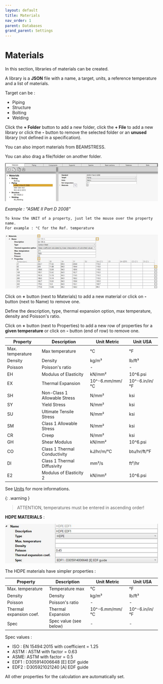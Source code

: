 ```yaml
---
layout: default
title: Materials
nav_order: 1
parent: Databases
grand_parent: Settings
---
```


# Materials

In this section, libraries of materials can be created. 

A library is a **JSON** file with a name, a target, units, a reference temperature and a list of materials.

Target can be :
  
* Piping
* Structure
* Bolting
* Welding

Click the **+ Folder** button to add a new folder, click the **+ File** to add a new library or click the **-** button to remove the selected folder or an **unused** library (not defined in a specification).

You can also import materials from BEAMSTRESS.

You can also drag a file/folder on another folder.

![Image](../../Images/Material1.jpg)

*Example : "ASME II Part D 2008"*

    To know the UNIT of a property, just let the mouse over the property name. 
    For example : °C for the Ref. temperature

![Image](../../Images/Material2.jpg)

Click on **+** button (next to Materials) to add a new material or click on **-** button (next to Name) to remove one.

Define the description, type, thermal expansion option, max temperature, density and Poisson's ratio.

Click on **+** button (next to Properties) to add a new row of properties for a **given temperature** or click on **-** button (end of row) to remove one.

| Property | Description | Unit Metric | Unit USA |
| -------- | ----------- | ---- | ---- |
| Max. temperature | Max temperature | °C | °F |
| Density | Density | kg/m³ | lb/ft³ |
| Poisson | Poisson's ratio | - | - |
| EH | Modulus of Elasticity | kN/mm² | 10^6.psi |
| EX | Thermal Expansion | 10^-6.mm/mm/°C | 10^-6.in/in/°F |
| SH | Non-Class 1 Allowable Stress | N/mm² | ksi |
| SY | Yield Stress | N/mm² | ksi |
| SU | Ultimate Tensile Stress | N/mm² | ksi |
| SM | Class 1 Allowable Stress | N/mm² | ksi |
| CR | Creep | N/mm² | ksi |
| GH | Shear Modulus | kN/mm² | 10^6.psi |
| CO | Class 1 Thermal Conductivity | kJ/hr/m/°C | btu/hr/ft/°F |
| DI | Class 1 Thermal Diffusivity | mm²/s | ft²/hr |
| E2 | Modulus of Elasticity 2 | kN/mm² | 10^6.psi |

See [Units](https://documentation.metapiping.com/Design/units.html) for more informations.

{: .warning }
>ATTENTION, temperatures must be entered in ascending order!

**HDPE MATERIALS** :

![Image](../../Images/Material3.jpg)

The HDPE materials have simpler properties :

| Property | Description | Unit Metric | Unit USA |
| -------- | ----------- | ---- | ---- |
| Max. temperature | Temperature max | °C | °F |
| Density | Density | kg/m³ | lb/ft³ |
| Poisson | Poisson's ratio | - | - |
| Thermal expansion coef. | Thermal Expansion | 10^-6.mm/mm/°C | 10^-6.in/in/°F |
| Spec | Spec value (see below) | - | - |

Spec values :

* ISO : EN 15494:2015 with coefficient = 1.25
* ASTM : ASTM with factor = 0.63
* ASME:  ASTM with factor = 0.5
* EDF1 : D305914006648 [E] EDF guide
* EDF2 : D305921021240 [A] EDF guide

All other properties for the calculation are automatically set.
